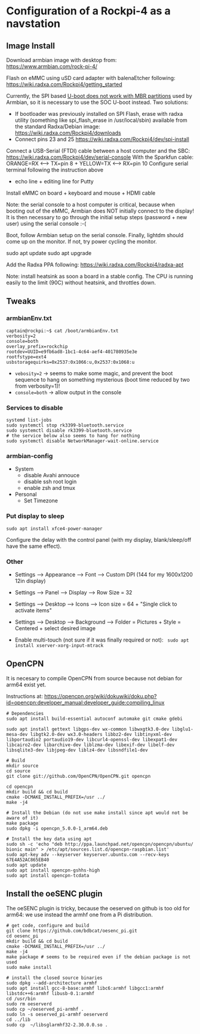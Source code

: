 # Configuration of a Rockpi-4 as a navstation

## Image Install

Download armbian image with desktop from:
https://www.armbian.com/rock-pi-4/

Flash on eMMC using uSD card adapter with balenaEtcher following:
https://wiki.radxa.com/Rockpi4/getting_started

Currently, the SPI based [U-boot does not work with MBR partitions](https://forum.radxa.com/t/fail-to-boot-armbian-images-after-spi-bootloader-upgrade/2043) used by Armbian, so it is necessary to use the SOC U-boot instead. Two solutions:
 - If bootloader was previously installed on SPI Flash, erase with radxa utility (something like spi_flash_erase in /usr/local/sbin) available from the standard Radxa/Debian image:
https://wiki.radxa.com/Rockpi4/downloads
 - Connect pins 23 and 25 https://wiki.radxa.com/Rockpi4/dev/spi-install

Connect a USB-Serial (FTDI) cable between a host computer and the SBC:
https://wiki.radxa.com/Rockpi4/dev/serial-console
With the Sparkfun cable:
ORANGE=RX <--> TX=pin 8 + YELLOW=TX <--> RX=pin 10
Configure serial terminal following the instruction above
  + echo line + editing line for Putty

Install eMMC on board + keyboard and mouse + HDMI cable

Note: the serial console to a host computer is critical, because when booting out of the eMMC, Armbian does NOT initially connect to the display! It is then necessary to go through the initial setup steps (password + new user) using the serial console :-(

Boot, follow Armbian setup on the serial console. Finally, lightdm should come up on the monitor. If not, try power cycling the monitor.

sudo apt update
sudo apt upgrade

Add the Radxa PPA following:
https://wiki.radxa.com/Rockpi4/radxa-apt

Note: install heatsink as soon a board in a stable config. The CPU is running easily to the limit (90C) without heatsink, and throttles down.

## Tweaks

### armbianEnv.txt
```
captain@rockpi:~$ cat /boot/armbianEnv.txt 
verbosity=2
console=both
overlay_prefix=rockchip
rootdev=UUID=e9fb6ad8-1bc1-4c64-aef4-401780935e3e
rootfstype=ext4
usbstoragequirks=0x2537:0x1066:u,0x2537:0x1068:u
```
 - `vebosity=2` → seems to make some magic, and prevent the boot sequence to hang on something mysterious (boot time reduced by two from verbosity=1)!
 - `console=both` → allow output in the console

### Services to disable
```
systemd list-jobs
sudo systemctl stop rk3399-bluetooth.service
sudo systemctl disable rk3399-bluetooth.service
# the service below also seems to hang for nothing
sudo systemctl disable NetworkManager-wait-online.service
```

### armbian-config

- System
  - disable Avahi annouce
  - disable ssh root login
  - enable zsh and tmux
- Personal
  - Set Timezone

### Put display to sleep

    sudo apt install xfce4-power-manager 

Configure the delay with the control panel (with my display, blank/sleep/off have the same effect).

### Other

- Settings --> Appearance --> Font --> Custom DPI (144 for my 1600x1200 12in display)

- Settings --> Panel --> Display --> Row Size = 32
- Settings --> Desktop --> Icons --> Icon size = 64 + "Single click to activate items"
- Settings --> Desktop --> Background --> Folder = Pictures + Style = Centered + select desired image

- Enable multi-touch (not sure if it was finally required or not):
` sudo apt install xserver-xorg-input-mtrack`

## OpenCPN

It is necesary to compile OpenCPN from source because not debian for arm64 exist yet.

Instructions at:
https://opencpn.org/wiki/dokuwiki/doku.php?id=opencpn:developer_manual:developer_guide:compiling_linux

```
# Dependencies
sudo apt install build-essential autoconf automake git cmake gdebi

sudo apt install gettext libgps-dev wx-common libwxgtk3.0-dev libglu1-mesa-dev libgtk2.0-dev wx3.0-headers libbz2-dev libtinyxml-dev libportaudio2 portaudio19-dev libcurl4-openssl-dev libexpat1-dev libcairo2-dev libarchive-dev liblzma-dev libexif-dev libelf-dev libsqlite3-dev libjpeg-dev liblz4-dev libsndfile1-dev

# Build
mkdir source
cd source
git clone git://github.com/OpenCPN/OpenCPN.git opencpn

cd opencpn
mkdir build && cd build
cmake -DCMAKE_INSTALL_PREFIX=/usr ../
make -j4

# Install the Debian (do not use make install since apt would not be aware of it)
make package
sudo dpkg -i opencpn_5.0.0-1_arm64.deb

# Install the key data using apt
sudo sh -c 'echo "deb http://ppa.launchpad.net/opencpn/opencpn/ubuntu/ bionic main" > /etc/apt/sources.list.d/opencpn-raspbian.list'
sudo apt-key adv --keyserver keyserver.ubuntu.com --recv-keys 67E4A52AC865EB40
sudo apt update
sudo apt install opencpn-gshhs-high
sudo apt install opencpn-tcdata
```

## Install the oeSENC plugin

The oeSENC plugin is tricky, because the oeserved on github is too old for arm64: we use instead the armhf one from a Pi distribution.

```
# get code, configure and build
git clone https://github.com/bdbcat/oesenc_pi.git
cd oesenc_pi
mkdir build && cd build
cmake -DCMAKE_INSTALL_PREFIX=/usr ../
make -j4
make package # seems to be required even if the debian package is not used
sudo make install

# install the closed source binaries
sudo dpkg --add-architecture armhf
sudo apt install gcc-8-base:armhf libc6:armhf libgcc1:armhf libstdc++6:armhf libusb-0.1:armhf 
cd /usr/bin
sudo rm oeserverd
sudo cp ~/oeserved_pi-armhf .
sudo ln -s oeserved_pi-armhf oeserverd
cd ../lib
sudo cp  ~/libsglarmhf32-2.30.0.0.so .
```
